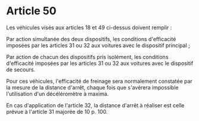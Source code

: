 # Article 50

Les véhicules visés aux articles 18 et 49 ci-dessus doivent remplir :

Par action simultanée des deux dispositifs, les conditions d'efficacité imposées par les articles 31 ou 32 aux voitures avec le dispositif principal ;

Par action de chacun des dispositifs pris isolément, les conditions d'efficacité imposées par les articles 31 ou 32 aux voitures avec le dispositif de secours.

Pour ces véhicules, l'efficacité de freinage sera normalement constatée par la mesure de la distance d'arrêt, chaque fois que s'avérera impossible l'utilisation d'un décéléromètre à maxima.

En cas d'application de l'article 32, la distance d'arrêt à réaliser est celle prévue à l'article 31 majorée de 10 p. 100.
